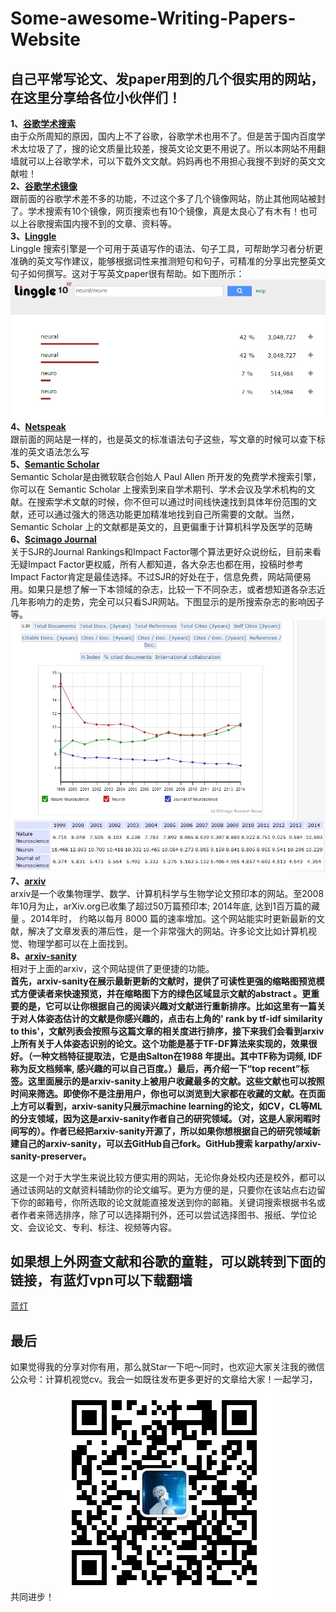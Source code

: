 # Some-awesome-Writing-Papers-Website
## 自己平常写论文、发paper用到的几个很实用的网站，在这里分享给各位小伙伴们！
**1、[谷歌学术搜索](https://scholar.glgoo.org/?utm_source=wechat_session&utm_medium=social&utm_oi=675276281281646592&from=singlemessage)**\
由于众所周知的原因，国内上不了谷歌，谷歌学术也用不了。但是苦于国内百度学术太垃圾了了，搜的论文质量比较差，搜英文论文更不用说了。所以本网站不用翻墙就可以上谷歌学术，可以下载外文文献。妈妈再也不用担心我搜不到好的英文文献啦！\
**2、[谷歌学术镜像](http://ac.scmor.com/?utm_source=wechat_session&utm_medium=social&utm_oi=675276281281646592&from=singlemessage)**\
跟前面的谷歌学术差不多的功能，不过这个多了几个镜像网站，防止其他网站被封了。学术搜索有10个镜像，网页搜索也有10个镜像，真是太良心了有木有！也可以上谷歌搜索国内搜不到的文章、资料等。\
**3、[Linggle](https://linggle.com)**\
Linggle 搜索引擎是一个可用于英语写作的语法、句子工具，可帮助学习者分析更准确的英文写作建议，能够根据词性来推测短句和句子，可精准的分享出完整英文句子如何撰写。这对于写英文paper很有帮助。如下图所示：\
![](https://github.com/xwr96/Beautiful-Writing-Papers-Website/blob/master/image/2.jpg)\
**4、[Netspeak](https://netspeak.org)**\
跟前面的网站是一样的，也是英文的标准语法句子这些，写文章的时候可以查下标准的英文语法怎么写\
**5、[Semantic Scholar](https://www.semanticscholar.org)**\
Semantic Scholar是由微软联合创始人 Paul Allen 所开发的免费学术搜索引擎，你可以在 Semantic Scholar 上搜索到来自学术期刊、学术会议及学术机构的文献。在搜索学术文献的时候，你不但可以通过时间线快速找到具体年份范围的文献，还可以通过强大的筛选功能更加精准地找到自己所需要的文献。当然，Semantic Scholar 上的文献都是英文的，且更偏重于计算机科学及医学的范畴\
**6、[Scimago Journal](https://www.scimagojr.com/index.php)**\
关于SJR的Journal Rankings和Impact Factor哪个算法更好众说纷纭，目前来看无疑Impact Factor更权威，所有人都知道，各大杂志也都在用，投稿时参考Impact Factor肯定是最佳选择。不过SJR的好处在于，信息免费，网站简便易用。如果只是想了解一下本领域的杂志，比较一下不同杂志，或者想知道各杂志近几年影响力的走势，完全可以只看SJR网站。下图显示的是所搜索杂志的影响因子等。\
![](https://github.com/xwr96/Beautiful-Writing-Papers-Website/blob/master/image/1.jpg)\
**7、[arxiv](https://arxiv.org/)**\
arxiv是一个收集物理学、数学、计算机科学与生物学论文预印本的网站。至2008年10月为止，arXiv.org已收集了超过50万篇预印本; 2014年底, 达到1百万篇的藏量 。2014年时， 约略以每月 8000 篇的速率增加。这个网站能实时更新最新的文献，解决了文章发表的滞后性，是一个非常强大的网站。许多论文比如计算机视觉、物理学都可以在上面找到。\
**8、[arxiv-sanity](http://arxiv-sanity.com/)**\
相对于上面的arxiv，这个网站提供了更便捷的功能。\
**首先，arxiv-sanity在展示最新更新的文献时，提供了可读性更强的缩略图预览模式方便读者来快速预览，并在缩略图下方的绿色区域显示文献的abstract 。更重要的是，它可以让你根据自己的阅读兴趣对文献进行重新排序。比如这里有一篇关于对人体姿态估计的文献是你感兴趣的，点击右上角的' rank by tf-idf similarity to this'，文献列表会按照与这篇文章的相关度进行排序，接下来我们会看到arxiv上所有关于人体姿态识别的论文。这个功能是基于TF-DF算法来实现的，效果很好。（一种文档特征提取法，它是由Salton在1988 年提出。其中TF称为词频,  IDF称为反文档频率, 感兴趣的可以自己百度。）最后，再介绍一下“top recent”标签。这里面展示的是arxiv-sanity上被用户收藏最多的文献。这些文献也可以按照时间来筛选。即使你不是注册用户，你也可以浏览到大家都在收藏的文献。在页面上方可以看到，arxiv-sanity只展示machine learning的论文，如CV，CL等ML的分支领域，因为这是arxiv-sanity作者自己的研究领域。（对，这是人家闲暇时间写的）。作者已经把arxiv-sanity开源了，所以如果你想根据自己的研究领域新建自己的arxiv-sanity，可以去GitHub自己fork。GitHub搜索 karpathy/arxiv-sanity-preserver。**
![]()


这是一个对于大学生来说比较方便实用的网站，无论你身处校内还是校外，都可以通过该网站的文献资料辅助你的论文编写。更为方便的是，只要你在该站点右边留下你的邮箱号，你所选取的论文就能直接发送到你的邮箱。关键词搜索根据书名或者作者来筛选排序，除了可以选择期刊外，还可以尝试选择图书、报纸、学位论文、会议论文、专利、标注、视频等内容。

## 如果想上外网查文献和谷歌的童鞋，可以跳转到下面的链接，有蓝灯vpn可以下载翻墙
[蓝灯](https://github.com/xwr96/lantern)

## 最后
如果觉得我的分享对你有用，那么就Star一下吧～同时，也欢迎大家关注我的微信公众号：计算机视觉cv。我会一如既往发布更多更好的文章给大家！一起学习，共同进步！
![](https://github.com/xwr96/Beautiful-Writing-Papers-Website/blob/master/image/微信公众号.jpg)
